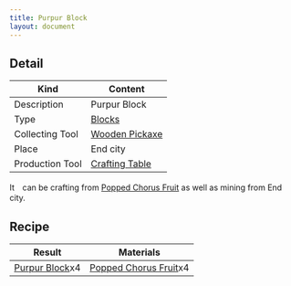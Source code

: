 ```yaml
---
title: Purpur Block
layout: document
---
```

## Detail

|Kind|Content|
|---|---|
|Description|Purpur Block|
|Type|[Blocks](Blocks)|
|Collecting Tool|[Wooden Pickaxe](Wooden_Pickaxe)|
|Place|End city|
|Production Tool|[Crafting Table](Crafting_Table)|

It　can be crafting from [Popped Chorus Fruit](Popped_Chorus_Fruit) as well as mining from End city.

## Recipe

|Result|Materials|
|---|---|
|[Purpur Block](Purpur_Block)x4|[Popped Chorus Fruit](Popped_Chorus_Fruit)x4|

